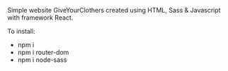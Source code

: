 Simple website GiveYourClothers created using HTML, Sass & Javascript with framework React.

To install:
- npm i
- npm i router-dom
- npm i node-sass

